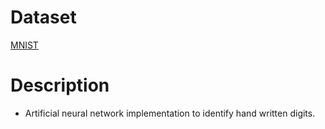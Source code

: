 # Dataset

[MNIST](http://yann.lecun.com/exdb/mnist/)

# Description

- Artificial neural network implementation to identify hand written digits.
